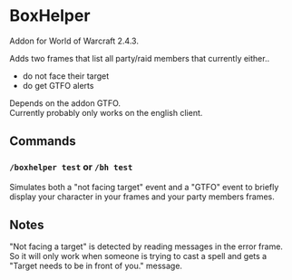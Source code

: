 # BoxHelper

Addon for World of Warcraft 2.4.3.

Adds two frames that list all party/raid members that currently either..
* do not face their target
* do get GTFO alerts

Depends on the addon GTFO.  
Currently probably only works on the english client.

## Commands

### `/boxhelper test` or `/bh test`

Simulates both a "not facing target" event and a "GTFO" event to briefly display your character in your frames and your party members frames.

## Notes

"Not facing a target" is detected by reading messages in the error frame.  
So it will only work when someone is trying to cast a spell and gets a "Target needs to be in front of you." message.